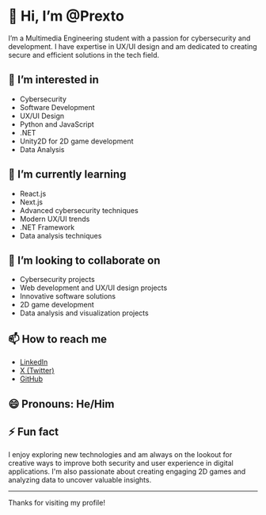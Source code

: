 # 👋 Hi, I’m @Prexto

I’m a Multimedia Engineering student with a passion for cybersecurity and development. I have expertise in UX/UI design and am dedicated to creating secure and efficient solutions in the tech field.

## 👀 I’m interested in
- Cybersecurity
- Software Development
- UX/UI Design
- Python and JavaScript
- .NET
- Unity2D for 2D game development
- Data Analysis

## 🌱 I’m currently learning
- React.js
- Next.js
- Advanced cybersecurity techniques
- Modern UX/UI trends
- .NET Framework
- Data analysis techniques

## 💞️ I’m looking to collaborate on
- Cybersecurity projects
- Web development and UX/UI design projects
- Innovative software solutions
- 2D game development
- Data analysis and visualization projects

## 📫 How to reach me
- [LinkedIn](https://www.linkedin.com/in/james-messino-a8a290256/)
- [X (Twitter)](https://x.com/messino_james)
- [GitHub](https://github.com/Prexto)

## 😄 Pronouns: He/Him

## ⚡ Fun fact
I enjoy exploring new technologies and am always on the lookout for creative ways to improve both security and user experience in digital applications. I'm also passionate about creating engaging 2D games and analyzing data to uncover valuable insights.

---

Thanks for visiting my profile!



<!--- - 👋 Hi, I’m @Prexto
- 👀 I’m interested in ...
- 🌱 I’m currently learning ...
- 💞️ I’m looking to collaborate on ...
- 📫 How to reach me ...
- 😄 Pronouns: ...
- ⚡ Fun fact: ...

<!---
Prexto/Prexto is a ✨ special ✨ repository because its `README.md` (this file) appears on your GitHub profile.
You can click the Preview link to take a look at your changes.
--->
